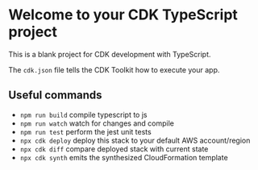 # Welcome to your CDK TypeScript project

This is a blank project for CDK development with TypeScript.

The `cdk.json` file tells the CDK Toolkit how to execute your app.

## Useful commands
* `npm run build`   compile typescript to js
* `npm run watch`   watch for changes and compile
* `npm run test`    perform the jest unit tests
* `npx cdk deploy`  deploy this stack to your default AWS account/region
* `npx cdk diff`    compare deployed stack with current state
* `npx cdk synth`   emits the synthesized CloudFormation template
